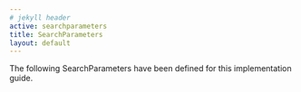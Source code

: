 ```yaml
---
# jekyll header
active: searchparameters
title: SearchParameters
layout: default
---
```


The following SearchParameters have been defined for this implementation guide.

<!-- {%raw%}{% include list-searchparameters.xhtml %}{%endraw%}-->
